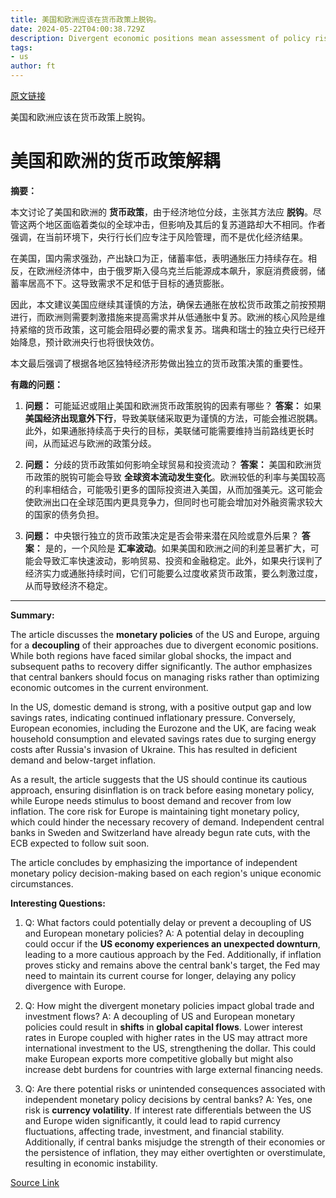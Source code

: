 ```yaml
---
title: 美国和欧洲应该在货币政策上脱钩。
date: 2024-05-22T04:00:38.729Z
description: Divergent economic positions mean assessment of policy risks needs to be radically different
tags: 
- us
author: ft
---
```


[原文链接](https://ft.com/content/c1671064-3d94-4904-9349-709defe58385)

美国和欧洲应该在货币政策上脱钩。

# 美国和欧洲的货币政策解耦

**摘要：** 

本文讨论了美国和欧洲的 **货币政策**，由于经济地位分歧，主张其方法应 **脱钩**。尽管这两个地区面临着类似的全球冲击，但影响及其后的复苏道路却大不相同。作者强调，在当前环境下，央行行长们应专注于风险管理，而不是优化经济结果。

在美国，国内需求强劲，产出缺口为正，储蓄率低，表明通胀压力持续存在。相反，在欧洲经济体中，由于俄罗斯入侵乌克兰后能源成本飙升，家庭消费疲弱，储蓄率居高不下。这导致需求不足和低于目标的通货膨胀。

因此，本文建议美国应继续其谨慎的方法，确保去通胀在放松货币政策之前按预期进行，而欧洲则需要刺激措施来提高需求并从低通胀中复苏。欧洲的核心风险是维持紧缩的货币政策，这可能会阻碍必要的需求复苏。瑞典和瑞士的独立央行已经开始降息，预计欧洲央行也将很快效仿。

本文最后强调了根据各地区独特经济形势做出独立的货币政策决策的重要性。 

**有趣的问题：**

1. **问题：** 可能延迟或阻止美国和欧洲货币政策脱钩的因素有哪些？ 
   **答案：** 如果 **美国经济出现意外下行**，导致美联储采取更为谨慎的方法，可能会推迟脱耦。此外，如果通胀持续高于央行的目标，美联储可能需要维持当前路线更长时间，从而延迟与欧洲的政策分歧。

2. **问题：** 分歧的货币政策如何影响全球贸易和投资流动？ 
   **答案：** 美国和欧洲货币政策的脱钩可能会导致 **全球资本流动发生变化**。欧洲较低的利率与美国较高的利率相结合，可能吸引更多的国际投资进入美国，从而加强美元。这可能会使欧洲出口在全球范围内更具竞争力，但同时也可能会增加对外融资需求较大的国家的债务负担。

3. **问题：** 中央银行独立的货币政策决定是否会带来潜在风险或意外后果？ 
   **答案：** 是的，一个风险是 **汇率波动**。如果美国和欧洲之间的利差显著扩大，可能会导致汇率快速波动，影响贸易、投资和金融稳定。此外，如果央行误判了经济实力或通胀持续时间，它们可能要么过度收紧货币政策，要么刺激过度，从而导致经济不稳定。

---

**Summary:** 

The article discusses the **monetary policies** of the US and Europe, arguing for a **decoupling** of their approaches due to divergent economic positions. While both regions have faced similar global shocks, the impact and subsequent paths to recovery differ significantly. The author emphasizes that central bankers should focus on managing risks rather than optimizing economic outcomes in the current environment. 

In the US, domestic demand is strong, with a positive output gap and low savings rates, indicating continued inflationary pressure. Conversely, European economies, including the Eurozone and the UK, are facing weak household consumption and elevated savings rates due to surging energy costs after Russia's invasion of Ukraine. This has resulted in deficient demand and below-target inflation. 

As a result, the article suggests that the US should continue its cautious approach, ensuring disinflation is on track before easing monetary policy, while Europe needs stimulus to boost demand and recover from low inflation. The core risk for Europe is maintaining tight monetary policy, which could hinder the necessary recovery of demand. Independent central banks in Sweden and Switzerland have already begun rate cuts, with the ECB expected to follow suit soon. 

The article concludes by emphasizing the importance of independent monetary policy decision-making based on each region's unique economic circumstances. 


**Interesting Questions:**

1. Q: What factors could potentially delay or prevent a decoupling of US and European monetary policies? 
A: A potential delay in decoupling could occur if the **US economy experiences an unexpected downturn**, leading to a more cautious approach by the Fed. Additionally, if inflation proves sticky and remains above the central bank's target, the Fed may need to maintain its current course for longer, delaying any policy divergence with Europe. 

2. Q: How might the divergent monetary policies impact global trade and investment flows? 
A: A decoupling of US and European monetary policies could result in **shifts** in **global capital flows**. Lower interest rates in Europe coupled with higher rates in the US may attract more international investment to the US, strengthening the dollar. This could make European exports more competitive globally but might also increase debt burdens for countries with large external financing needs. 

3. Q: Are there potential risks or unintended consequences associated with independent monetary policy decisions by central banks? 
A: Yes, one risk is **currency volatility**. If interest rate differentials between the US and Europe widen significantly, it could lead to rapid currency fluctuations, affecting trade, investment, and financial stability. Additionally, if central banks misjudge the strength of their economies or the persistence of inflation, they may either overtighten or overstimulate, resulting in economic instability.

[Source Link](https://ft.com/content/c1671064-3d94-4904-9349-709defe58385)

